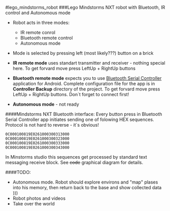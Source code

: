 #lego_mindstorms_robot
###Lego Mindstorms NXT robot with Bluetooth, IR control and Autonomous mode


* Robot acts in three modes:
    * IR remote conrol
	* Bluetooth remote control
	* Autonomous mode
* Mode is selected by pressing left (most likely???) button on a brick  

* **IR remote mode** uses standart transmitter and receiver - nothing special here. To get forvard move press LeftUp + RightUp buttons
* **Bluetooth remote mode** expects you to use [Bluetooth Serial Controller](https://play.google.com/store/apps/details?id=mBluetoothSerialController.nomal&hl=en) application for Android. Complete configuration file for the app is in **Controller Backup** directory of the project. To get forvard move press LeftUp + RightUp buttons. Don`t forget to connect first!
* **Autonomous mode** - not ready

####Mindstorms NXT Bluetooth interface:
Every button press in Bluetooth Serial Controller app initiates sending one of folowing HEX sequences. Protocol is not hard to reverse - it`s obvious!

	0C000100819E0261000300313000
	0C000100819E0261000300323000
	0C000100819E0261000300333000
	0C000100819E0261000300343000

In Minstorms studio this sequences get processed by standard text messaging receive block. See ~~code~~ graphical diagram for details.

####TODO:
* Autonomous mode. Robot should explore environs and "map" plases into his memory, then return back to the base and show collected data )))
* Robot photos and videos
* Take over the world
